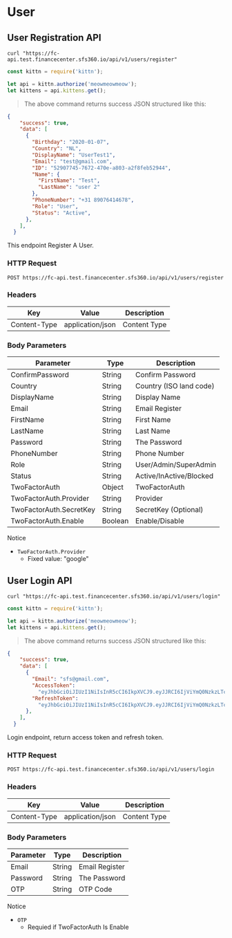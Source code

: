 # User

## User Registration API

```shell
curl "https://fc-api.test.financecenter.sfs360.io/api/v1/users/register"
```

```javascript
const kittn = require('kittn');

let api = kittn.authorize('meowmeowmeow');
let kittens = api.kittens.get();
```

> The above command returns success JSON structured like this:

```json
{
    "success": true,
    "data": [
      {
        "Birthday": "2020-01-07",
        "Country": "NL",
        "DisplayName": "UserTest1",
        "Email": "test@gmail.com",
        "ID": "52907745-7672-470e-a803-a2f8feb52944",
        "Name": {
          "FirstName": "Test",
          "LastName": "user 2"
        },
        "PhoneNumber": "+31 89076414678",
        "Role": "User",
        "Status": "Active",
      },
    ],
  }
```

This endpoint Register A User.

### HTTP Request

`POST https://fc-api.test.financecenter.sfs360.io/api/v1/users/register`

### Headers
Key | Value | Description
--------- | ------- | -----------
Content-Type | application/json | Content Type


### Body Parameters

Parameter | Type | Description
--------- | ------- | -----------
ConfirmPassword | String | Confirm Password
Country | String | Country (ISO land code)
DisplayName | String | Display Name
Email | String | Email Register
FirstName | String | First Name
LastName | String | Last Name
Password | String | The Password
PhoneNumber | String | Phone Number
Role | String | User/Admin/SuperAdmin
Status | String | Active/InActive/Blocked
TwoFactorAuth | Object | TwoFactorAuth
TwoFactorAuth.Provider | String | Provider
TwoFactorAuth.SecretKey | String | SecretKey (Optional)
TwoFactorAuth.Enable | Boolean | Enable/Disable

<aside class="notice">
Notice
</aside>

- `TwoFactorAuth.Provider`
    - Fixed value: "google"


## User Login API

```shell
curl "https://fc-api.test.financecenter.sfs360.io/api/v1/users/login"
```

```javascript
const kittn = require('kittn');

let api = kittn.authorize('meowmeowmeow');
let kittens = api.kittens.get();
```

> The above command returns success JSON structured like this:

```json
{
    "success": true,
    "data": [
      {
        "Email": "sfs@gmail.com",
        "AccessToken":
          "eyJhbGciOiJIUzI1NiIsInR5cCI6IkpXVCJ9.eyJJRCI6IjViYmQ0NzkzLTcxZDMtNDJjMS04MzM0LTg1MTdhODE3MTQxNiIsIkVtYWlsIjoiYmJiQGdtYWlsLmNvbSIsIlJvbGUiOiJVc2VyIiwiaWF0IjoxNTk0Mjk0MDI3fQ.KgoWredsavxn9_bvEG3CYhM_W5rLNCTZHqx2j7aWZMM",
        "RefreshToken":
          "eyJhbGciOiJIUzI1NiIsInR5cCI6IkpXVCJ9.eyJJRCI6IjViYmQ0NzkzLTcxZDMtNDJjMS04MzM0LTg1MTdhODE3MTQxNiIsIkVtYWlsIjoiYmJiQGdtYWlsLmNvbSIsIlJvbGUiOiJVc2VyIiwiaWF0IjoxNTk0Mjk0MDMwfQ.b_92zLYwti4u5vbiBtkfZpuxszBJ9iWlSrTMLUmYraU",
      },
    ],
  }
```

Login endpoint, return access token and refresh token.

### HTTP Request

`POST https://fc-api.test.financecenter.sfs360.io/api/v1/users/login`

### Headers
Key | Value | Description
--------- | ------- | -----------
Content-Type | application/json | Content Type


### Body Parameters

Parameter | Type | Description
--------- | ------- | -----------
Email | String | Email Register
Password | String | The Password
OTP | String | OTP Code 

<aside class="notice">
Notice
</aside>

- `OTP`
    - Requied if TwoFactorAuth Is Enable



